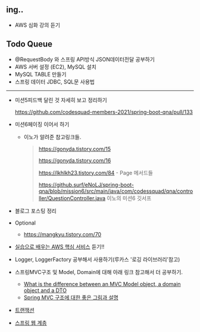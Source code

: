 ## ing..

- AWS  심화 강의 듣기



## Todo Queue

- @RequestBody 와 스프링 API방식 JSON데이터전달 공부하기
- AWS 서버 설정 (EC2), MySQL 설치
- MySQL TABLE 만들기
- 스프링 데이터 JDBC, SQL문 사용법

---

- 미션5피드백 달린 것 자세히 보고 정리하기

  https://github.com/codesquad-members-2021/spring-boot-qna/pull/133

- 미션6페이징 이어서 하기

  - 이노가 알려준 참고링크들.

    >https://gonyda.tistory.com/15
    >
    >https://gonyda.tistory.com/16
    >
    >https://lkhlkh23.tistory.com/84 - Page 메서드들
    >
    >https://github.surf/eNoLJ/spring-boot-qna/blob/mission6/src/main/java/com/codessquad/qna/controller/QuestionController.java 이노의 미션6 깃서프

- 블로그 포스팅 정리

- Optional

  - https://mangkyu.tistory.com/70 

- [실습으로 배우는 AWS 핵심 서비스](https://www.inflearn.com/course/aws-%ED%95%B5%EC%8B%AC-%EC%8B%A4%EC%8A%B5/dashboard) 듣기!!

- Logger, LoggerFactory 공부해서 사용하기(루카스 '로깅 라이브러리'참고)

- 스프링MVC구조 및 Model, Domain에 대해 아래 링크 참고해서 더 공부하기.

  - [What is the difference between an MVC Model object, a domain object and a DTO](https://stackoverflow.com/questions/3853749/what-is-the-difference-between-an-mvc-model-object-a-domain-object-and-a-dto)
  - [Spring MVC 구조에 대한 좋은 그림과 설명](https://justforchangesake.wordpress.com/2014/05/07/spring-mvc-request-life-cycle/)

- [트랜잭션](http://egloos.zum.com/sweeper/v/3003805)

- [스프링 웹 계층](https://www.petrikainulainen.net/software-development/design/understanding-spring-web-application-architecture-the-classic-way/)


